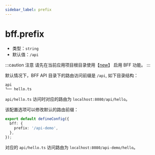 ```yaml
---
sidebar_label: prefix
---
```


# bff.prefix

- 类型：`string`
- 默认值：`/api`

:::caution 注意
请先在当前应用项目根目录使用【[new](/docs/apis/app/commands/new)】 启用 BFF 功能。
:::

默认情况下，BFF API 目录下的路由访问前缀是 `/api`, 如下目录结构：

```bash
api
└── hello.ts
```

`api/hello.ts` 访问时对应的路由为 `localhost:8080/api/hello`。

该配置选项可以修改默认的路由前缀：

```ts title="modern.config.ts"
export default defineConfig({
  bff: {
    prefix: '/api-demo',
  },
});
```

对应的 `api/hello.ts` 访问路由为 `localhost:8080/api-demo/hello`。
